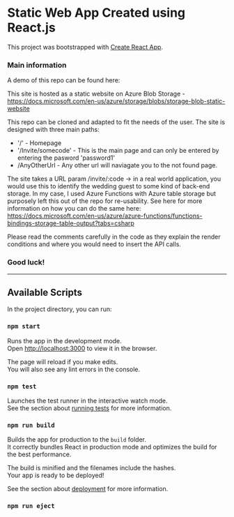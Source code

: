 # Static Web App Created using React.js

This project was bootstrapped with [Create React App](https://github.com/facebook/create-react-app).

### Main information

A demo of this repo can be found here: 

This site is hosted as a static website on Azure Blob Storage - https://docs.microsoft.com/en-us/azure/storage/blobs/storage-blob-static-website

This repo can be cloned and adapted to fit the needs of the user. 
The site is designed with three main paths:

- '/' - Homepage 
- '/Invite/somecode' - This is the main page and can only be entered by entering the pasword 'password1'
- /AnyOtherUrl - Any other url will naviagate you to the not found page.

The site takes a URL param /invite/:code -> in a real world application, you would use this to identify the wedding guest to some kind of back-end storage. In my case, I used Azure Functions with Azure table storage but purposely left this out of the repo for re-usability. See here for more information on how you can do the same here: https://docs.microsoft.com/en-us/azure/azure-functions/functions-bindings-storage-table-output?tabs=csharp

Please read the comments carefully in the code as they explain the render conditions and where you would need to insert the API calls.
### Good luck!

----- 

## Available Scripts

In the project directory, you can run:

### `npm start`

Runs the app in the development mode.\
Open [http://localhost:3000](http://localhost:3000) to view it in the browser.

The page will reload if you make edits.\
You will also see any lint errors in the console.

### `npm test`

Launches the test runner in the interactive watch mode.\
See the section about [running tests](https://facebook.github.io/create-react-app/docs/running-tests) for more information.

### `npm run build`

Builds the app for production to the `build` folder.\
It correctly bundles React in production mode and optimizes the build for the best performance.

The build is minified and the filenames include the hashes.\
Your app is ready to be deployed!

See the section about [deployment](https://facebook.github.io/create-react-app/docs/deployment) for more information.

### `npm run eject`

